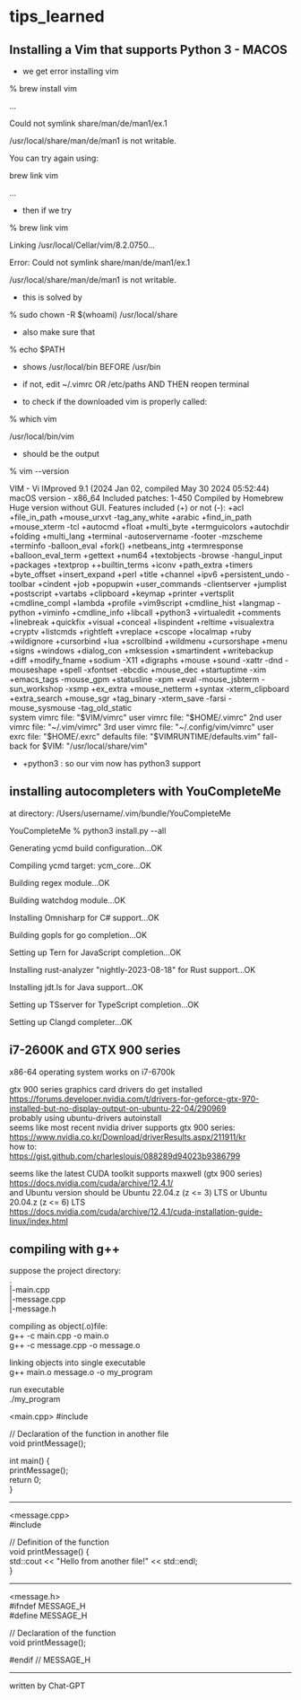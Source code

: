 # tips_learned

## Installing a Vim that supports Python 3 - MACOS
- we get error installing vim

% brew install vim

...

Could not symlink share/man/de/man1/ex.1

/usr/local/share/man/de/man1 is not writable.


You can try again using:

  brew link vim
  
...


- then if we try

% brew link vim

Linking /usr/local/Cellar/vim/8.2.0750... 

Error: Could not symlink share/man/de/man1/ex.1

/usr/local/share/man/de/man1 is not writable.

- this is solved by

% sudo chown -R $(whoami) /usr/local/share

- also make sure that

% echo $PATH

- shows /usr/local/bin BEFORE /usr/bin

- if not, edit ~/.vimrc OR /etc/paths AND THEN reopen terminal

- to check if the downloaded vim is properly called:

% which vim

/usr/local/bin/vim

- should be the output

% vim --version

VIM - Vi IMproved 9.1 (2024 Jan 02, compiled May 30 2024 05:52:44)
macOS version - x86_64
Included patches: 1-450
Compiled by Homebrew
Huge version without GUI.  Features included (+) or not (-):
+acl               +file_in_path      +mouse_urxvt       -tag_any_white
+arabic            +find_in_path      +mouse_xterm       -tcl
+autocmd           +float             +multi_byte        +termguicolors
+autochdir         +folding           +multi_lang        +terminal
-autoservername    -footer            -mzscheme          +terminfo
-balloon_eval      +fork()            +netbeans_intg     +termresponse
+balloon_eval_term +gettext           +num64             +textobjects
-browse            -hangul_input      +packages          +textprop
++builtin_terms    +iconv             +path_extra        +timers
+byte_offset       +insert_expand     +perl              +title
+channel           +ipv6              +persistent_undo   -toolbar
+cindent           +job               +popupwin          +user_commands
-clientserver      +jumplist          +postscript        +vartabs
+clipboard         +keymap            +printer           +vertsplit
+cmdline_compl     +lambda            +profile           +vim9script
+cmdline_hist      +langmap           -python            +viminfo
+cmdline_info      +libcall           +python3           +virtualedit
+comments          +linebreak         +quickfix          +visual
+conceal           +lispindent        +reltime           +visualextra
+cryptv            +listcmds          +rightleft         +vreplace
+cscope            +localmap          +ruby              +wildignore
+cursorbind        +lua               +scrollbind        +wildmenu
+cursorshape       +menu              +signs             +windows
+dialog_con        +mksession         +smartindent       +writebackup
+diff              +modify_fname      +sodium            -X11
+digraphs          +mouse             +sound             -xattr
-dnd               -mouseshape        +spell             -xfontset
-ebcdic            +mouse_dec         +startuptime       -xim
+emacs_tags        -mouse_gpm         +statusline        -xpm
+eval              -mouse_jsbterm     -sun_workshop      -xsmp
+ex_extra          +mouse_netterm     +syntax            -xterm_clipboard
+extra_search      +mouse_sgr         +tag_binary        -xterm_save
-farsi             -mouse_sysmouse    -tag_old_static    
   system vimrc file: "$VIM/vimrc"
     user vimrc file: "$HOME/.vimrc"
 2nd user vimrc file: "~/.vim/vimrc"
 3rd user vimrc file: "~/.config/vim/vimrc"
      user exrc file: "$HOME/.exrc"
       defaults file: "$VIMRUNTIME/defaults.vim"
  fall-back for $VIM: "/usr/local/share/vim"

  

- +python3 : so our vim now has python3 support

## installing autocompleters with YouCompleteMe
at directory: /Users/username/.vim/bundle/YouCompleteMe


YouCompleteMe % python3 install.py --all

Generating ycmd build configuration...OK

Compiling ycmd target: ycm_core...OK

Building regex module...OK

Building watchdog module...OK

Installing Omnisharp for C# support...OK

Building gopls for go completion...OK

Setting up Tern for JavaScript completion...OK

Installing rust-analyzer "nightly-2023-08-18" for Rust support...OK

Installing jdt.ls for Java support...OK

Setting up TSserver for TypeScript completion...OK

Setting up Clangd completer...OK


## i7-2600K and GTX 900 series
x86-64 operating system works on i7-6700k  

gtx 900 series graphics card drivers do get installed  
https://forums.developer.nvidia.com/t/drivers-for-geforce-gtx-970-installed-but-no-display-output-on-ubuntu-22-04/290969  
probably using  ubuntu-drivers autoinstall  
seems like most recent nvidia driver supports gtx 900 series:  
https://www.nvidia.co.kr/Download/driverResults.aspx/211911/kr  
how to:  
https://gist.github.com/charleslouis/088289d94023b9386799  

seems like the latest CUDA toolkit supports maxwell (gtx 900 series)  
https://docs.nvidia.com/cuda/archive/12.4.1/  
and Ubuntu version should be Ubuntu 22.04.z (z <= 3) LTS or Ubuntu 20.04.z (z <= 6) LTS  
https://docs.nvidia.com/cuda/archive/12.4.1/cuda-installation-guide-linux/index.html  

## compiling with g++
suppose the project directory:  
.  
|-main.cpp  
|-message.cpp  
|-message.h  

compiling as object(.o)file:  
    g++ -c main.cpp -o main.o  
    g++ -c message.cpp -o message.o  
  
linking objects into single executable  
    g++ main.o message.o -o my_program  

run executable  
    ./my_program  

<main.cpp>
#include <iostream>  
  
// Declaration of the function in another file  
void printMessage();  
  
int main() {  
  printMessage();  
  return 0;  
}  
__________________________  
<message.cpp>  
#include <iostream>  
  
// Definition of the function  
void printMessage() {  
  std::cout << "Hello from another file!" << std::endl;  
}  
_________________________
<message.h>  
#ifndef MESSAGE_H  
#define MESSAGE_H  
  
// Declaration of the function  
void printMessage();  
  
#endif // MESSAGE_H  
__________________________

written by Chat-GPT  

